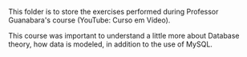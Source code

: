 This folder is to store the exercises performed during Professor Guanabara's course (YouTube: Curso em Vídeo).

This course was important to understand a little more about Database theory, how data is modeled, in addition to the use of MySQL.
